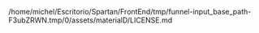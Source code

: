 /home/michel/Escritorio/Spartan/FrontEnd/tmp/funnel-input_base_path-F3ubZRWN.tmp/0/assets/materialD/LICENSE.md